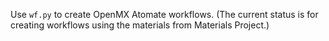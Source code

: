 Use `wf.py` to create OpenMX Atomate workflows. (The current status is for creating workflows using the materials from Materials Project.)